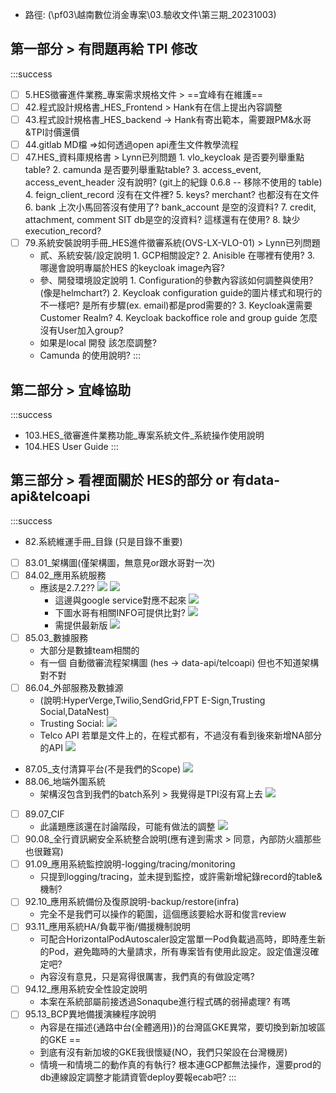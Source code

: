 - 路徑: (\\pf03\越南數位消金專案\03.驗收文件\第三期_20231003) 

## 第一部分 > 有問題再給 TPI 修改
:::success
- [ ] 5.HES徵審進件業務_專案需求規格文件 > ==宜峰有在維護==
- [ ] 42.程式設計規格書_HES_Frontend > Hank有在信上提出內容調整
- [ ] 43.程式設計規格書_HES_backend -> Hank有寄出範本，需要跟PM&水哥&TPI討價還價
- [ ] 44.gitlab MD檔 =>如何透過open api產生文件教學流程 
- [ ] 47.HES_資料庫規格書 > Lynn已列問題
        1. vlo_keycloak 是否要列舉重點table?
        2. camunda 是否要列舉重點table?
        3. access_event, access_event_header 沒有說明? (git上的紀錄 0.6.8 -- 移除不使用的 table)
        4. feign_client_record 沒有在文件裡?
        5. keys? merchant? 也都沒有在文件
        6. bank 上次小馬回答沒有使用了? bank_account 是空的沒資料?
        7. credit, attachment, comment SIT db是空的沒資料? 這樣還有在使用? 
        8. 缺少 execution_record?
- [ ] 79.系統安裝說明手冊_HES進件徵審系統(OVS-LX-VLO-01) > Lynn已列問題
    - 貳、系統安裝/設定說明
            1. GCP相關設定?
            2. Anisible 在哪裡有使用?
            3. 哪邊會說明專屬於HES 的keycloak image內容?
    - 參、開發環境設定說明
            1. Configuration的參數內容該如何調整與使用? (像是helmchart?)
            2. Keycloak configuration guide的圖片樣式和現行的不一樣吧? 是所有步驟(ex. email)都是prod需要的?
            3. Keycloak還需要 Customer Realm?
            4. Keycloak backoffice role and group guide 怎麼沒有User加入group? 
    - 如果是local 開發 該怎麼調整? 
    - Camunda 的使用說明?
:::

## 第二部分 > 宜峰協助
:::success
- 103.HES_徵審進件業務功能_專案系統文件_系統操作使用說明
- 104.HES User Guide
:::

## 第三部分 > 看裡面關於 HES的部分 or 有data-api&telcoapi
:::success
- 82.系統維運手冊_目錄 (只是目錄不重要)
- [ ] 83.01_架構圖(僅架構圖，無意見or跟水哥對一次)
- [ ] 84.02_應用系統服務
    - 應該是2.7.2??
    ![](https://hackmd.io/_uploads/SyKlcfqWT.png)
    ![](https://hackmd.io/_uploads/r1d0YGcWp.png)
       - 這邊與google service對應不起來
    ![](https://hackmd.io/_uploads/HyXB2Mcba.png)
       - 下圖水哥有相關INFO可提供比對?
    ![](https://hackmd.io/_uploads/SJM6fL9Za.png)
       - 需提供最新版
    ![](https://hackmd.io/_uploads/HydlrI5-p.png)
- [ ] 85.03_數據服務
    - 大部分是數據team相關的
    - 有一個 自動徵審流程架構圖 (hes -> data-api/telcoapi) 但也不知道架構對不對
- [ ] 86.04_外部服務及數據源
    - (說明:HyperVerge,Twilio,SendGrid,FPT E-Sign,Trusting Social,DataNest)
    - Trusting Social:
        ![](https://hackmd.io/_uploads/HyjtOU9bT.png)
    - Telco API 若單是文件上的，在程式都有，不過沒有看到後來新增NA部分的API
        ![](https://hackmd.io/_uploads/BJttAUc-6.png)
- 87.05_支付清算平台(不是我們的Scope)
        ![](https://hackmd.io/_uploads/r1GOkvqWa.png)
- 88.06_地端外圍系統
    - 架構沒包含到我們的batch系列 > 我覺得是TPI沒有寫上去
    ![](https://hackmd.io/_uploads/SygxfP5bT.png)
- [ ] 89.07_CIF
    - 此議題應該還在討論階段，可能有做法的調整
    ![](https://hackmd.io/_uploads/rk-2SDqbp.png)
- [ ] 90.08_全行資訊網安全系統整合說明(應有達到需求 > 同意，內部防火牆那些也很難寫)
- [ ] 91.09_應用系統監控說明-logging/tracing/monitoring
    - 只提到logging/tracing，並未提到監控，或許需新增紀錄record的table&機制?
- [ ] 92.10_應用系統備份及復原說明-backup/restore(infra)
    - 完全不是我們可以操作的範圍，這個應該要給水哥和俊言review
- [ ] 93.11_應用系統HA/負載平衡/備援機制說明
    - 可配合HorizontalPodAutoscaler設定當單一Pod負載過高時，即時產生新的Pod，避免臨時的大量請求，所有專案皆有使用此設定。設定值還沒確定吧?
    - 內容沒有意見，只是寫得很厲害，我們真的有做設定嗎?
- [ ] 94.12_應用系統安全性設定說明
    - 本案在系統部屬前接透過Sonaqube進行程式碼的弱掃處理? 有嗎
- [ ] 95.13_BCP異地備援演練程序說明
    - 內容是在描述{通路中台(全體適用)}的台灣區GKE異常，要切換到新加坡區的GKE == 
    - 到底有沒有新加坡的GKE我很懷疑(NO，我們只架設在台灣機房)
    - 情境一和情境二的動作真的有執行? 根本連GCP都無法操作，還要prod的db連線設定調整才能請資管deploy要報ecab吧?
:::